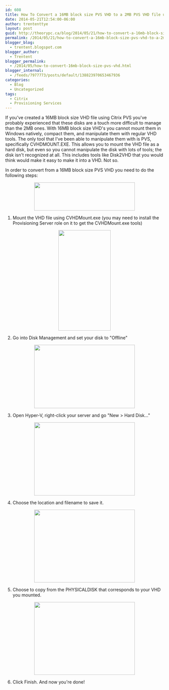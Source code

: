 ```yaml
---
id: 608
title: How To Convert a 16MB block size PVS VHD to a 2MB PVS VHD file using Hyper-V
date: 2014-05-21T12:54:00-06:00
author: trententtye
layout: post
guid: http://theorypc.ca/blog/2014/05/21/how-to-convert-a-16mb-block-size-pvs-vhd-to-a-2mb-pvs-vhd-file-using-hyper-v/
permalink: /2014/05/21/how-to-convert-a-16mb-block-size-pvs-vhd-to-a-2mb-pvs-vhd-file-using-hyper-v/
blogger_blog:
  - trentent.blogspot.com
blogger_author:
  - Trentent
blogger_permalink:
  - /2014/05/how-to-convert-16mb-block-size-pvs-vhd.html
blogger_internal:
  - /feeds/7977773/posts/default/138823970653467936
categories:
  - Blog
  - Uncategorized
tags:
  - Citrix
  - Provisioning Services
---
```

If you've created a 16MB block size VHD file using Citrix PVS you've probably experienced that these disks are a touch more difficult to manage than the 2MB ones.  With 16MB block size VHD's you cannot mount them in Windows natively, compact them, and manipulate them with regular VHD tools.  The only tool that I've been able to manipulate them with is PVS, specifically CVHDMOUNT.EXE.  This allows you to mount the VHD file as a hard disk, but even so you cannot manipulate the disk with lots of tools; the disk isn't recognized at all.  This includes tools like Disk2VHD that you would think would make it easy to make it into a VHD.  Not so.

In order to convert from a 16MB block size PVS VHD you need to do the following steps:

<div style="clear: both; text-align: center;">
  <a style="margin-left: 1em; margin-right: 1em;" href="http://1.bp.blogspot.com/-8l2YCwt0_TU/U3z2Af3RMQI/AAAAAAAAAb4/VJ_aeKXpgeU/s1600/CVHDMOUNT.PNG"><img src="http://1.bp.blogspot.com/-8l2YCwt0_TU/U3z2Af3RMQI/AAAAAAAAAb4/VJ_aeKXpgeU/s1600/CVHDMOUNT.PNG" width="320" height="90" border="0" /></a>
</div>

1) Mount the VHD file using CVHDMount.exe (you may need to install the Provisioning Server role on it to get the CVHDMount.exe tools)

<div style="clear: both; text-align: center;">
  <a style="margin-left: 1em; margin-right: 1em;" href="http://3.bp.blogspot.com/-Dr-4ryDVL4M/U3z2KkeLZzI/AAAAAAAAAcs/qlFV3l3__wA/s1600/DiskMgmt.png"><img src="http://3.bp.blogspot.com/-Dr-4ryDVL4M/U3z2KkeLZzI/AAAAAAAAAcs/qlFV3l3__wA/s1600/DiskMgmt.png" width="166" height="320" border="0" /></a>
</div>

2) Go into Disk Management and set your disk to "Offline"

<div style="clear: both; text-align: center;">
  <a style="margin-left: 1em; margin-right: 1em;" href="http://3.bp.blogspot.com/-AdvgXtQVByY/U3z2CUhdmNI/AAAAAAAAAcU/QR6cTvb2WVM/s1600/HYPERV-NEWDISK.PNG"><img src="http://3.bp.blogspot.com/-AdvgXtQVByY/U3z2CUhdmNI/AAAAAAAAAcU/QR6cTvb2WVM/s1600/HYPERV-NEWDISK.PNG" width="320" height="202" border="0" /></a>
</div>

3) Open Hyper-V, right-click your server and go "New > Hard Disk..."

<div style="clear: both; text-align: center;">
  <a style="margin-left: 1em; margin-right: 1em;" href="http://2.bp.blogspot.com/-W_f_Xv_3kY4/U3z2CkEwjgI/AAAAAAAAAcc/frcFfgVVchc/s1600/NEWDISK-LOCATION.PNG"><img src="http://2.bp.blogspot.com/-W_f_Xv_3kY4/U3z2CkEwjgI/AAAAAAAAAcc/frcFfgVVchc/s1600/NEWDISK-LOCATION.PNG" width="320" height="233" border="0" /></a>
</div>

4) Choose the location and filename to save it.

<div style="clear: both; text-align: center;">
  <a style="margin-left: 1em; margin-right: 1em;" href="http://4.bp.blogspot.com/-zBLPnf-UGRc/U3z2B4IGMSI/AAAAAAAAAcY/eBMX7oUGi18/s1600/COPY-FROM-DISK.PNG"><img src="http://4.bp.blogspot.com/-zBLPnf-UGRc/U3z2B4IGMSI/AAAAAAAAAcY/eBMX7oUGi18/s1600/COPY-FROM-DISK.PNG" width="320" height="232" border="0" /></a>
</div>

5) Choose to copy from the PHYSICALDISK that corresponds to your VHD you mounted.

<div style="clear: both; text-align: center;">
  <a style="margin-left: 1em; margin-right: 1em;" href="http://2.bp.blogspot.com/-9zP-rqA81SM/U3z2B1AVZQI/AAAAAAAAAcg/zE_nsIuph2s/s1600/FINISH.PNG"><img src="http://2.bp.blogspot.com/-9zP-rqA81SM/U3z2B1AVZQI/AAAAAAAAAcg/zE_nsIuph2s/s1600/FINISH.PNG" width="320" height="232" border="0" /></a>
</div>

6) Click Finish.  And now you're done!  

<!-- AddThis Advanced Settings generic via filter on the_content -->

<!-- AddThis Share Buttons generic via filter on the_content -->